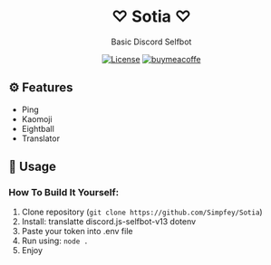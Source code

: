 <h1 align="center">♡ Sotia ♡</h1>

<div align="center">
Basic Discord Selfbot

[![License](https://img.shields.io/badge/license-BSL%201.0-blue.svg)](https://opensource.org/license/bsl-1-0/)
[![buymeacoffe](https://img.shields.io/badge/buy%20me%20a%20coffee-FFDD00?style=for-the-badge&logo=buymeacoffee&logoColor=black)](https://www.buymeacoffee.com/simpfey)

</div>

## ⚙ Features
* Ping
* Kaomoji
* Eightball
* Translator


## 🌌 Usage
### How To Build It Yourself:
1. Clone repository (`git clone https://github.com/Simpfey/Sotia`)
2. Install: translatte discord.js-selfbot-v13 dotenv
3. Paste your token into .env file
4. Run using: `node .`
5. Enjoy
